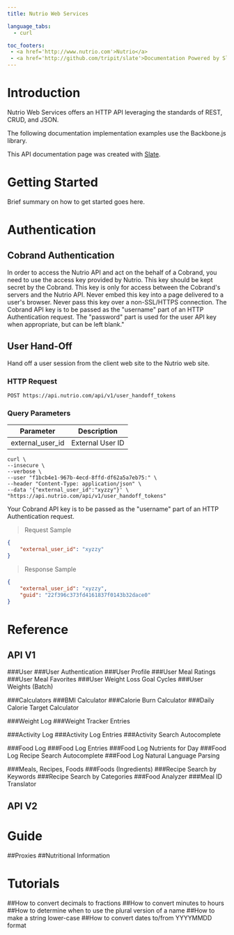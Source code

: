 ```yaml
---
title: Nutrio Web Services

language_tabs:
  - curl

toc_footers:
 - <a href='http://www.nutrio.com'>Nutrio</a>
 - <a href='http://github.com/tripit/slate'>Documentation Powered by Slate</a>
---
```


# Introduction

Nutrio Web Services offers an HTTP API leveraging the standards of REST, CRUD, and JSON.

The following documentation implementation examples use the Backbone.js library.

This API documentation page was created with [Slate](http://github.com/tripit/slate).

# Getting Started

Brief summary on how to get started goes here.


# Authentication

## Cobrand Authentication


In order to access the Nutrio API and act on the behalf of a Cobrand, you need to use the access key provided by Nutrio. This key should be kept secret by the Cobrand. This key is only for access between the Cobrand's servers and the Nutrio API. Never embed this key into a page delivered to a user's browser. Never pass this key over a non-SSL/HTTPS connection. The Cobrand API key is to be passed as the "username" part of an HTTP Authentication request. The "password" part is used for the user API key when appropriate, but can be left blank."

## User Hand-Off

Hand off a user session from the client web site to the Nutrio web site.

### HTTP Request

`POST https://api.nutrio.com/api/v1/user_handoff_tokens`

### Query Parameters

Parameter |  Description
--------- |  -----------
external_user_id | External User ID

```curl
curl \
--insecure \
--verbose \
--user "f1bcb4e1-967b-4ecd-8ffd-df62a5a7eb75:" \
--header "Content-Type: application/json" \
--data '{"external_user_id":"xyzzy"}' \
"https://api.nutrio.com/api/v1/user_handoff_tokens"
```

<aside class="warning">Your Cobrand API key is to be passed as the "username" part of an HTTP Authentication request.</aside>

> Request Sample

```json
{
    "external_user_id": "xyzzy"
}
```


> Response Sample

```json
{
    "external_user_id": "xyzzy",
    "guid": "22f396c373fd4161837f0143b32dace0"
}
```

# Reference

## API V1

###User
###User Authentication
###User Profile
###User Meal Ratings
###User Meal Favorites
###User Weight Loss Goal Cycles
###User Weights (Batch)

###Calculators
###BMI Calculator
###Calorie Burn Calculator
###Daily Calorie Target Calculator

###Weight Log
###Weight Tracker Entries

###Activity Log
###Activity Log Entries
###Activity Search Autocomplete

###Food Log
###Food Log Entries
###Food Log Nutrients for Day
###Food Log Recipe Search Autocomplete
###Food Log Natural Language Parsing

###Meals, Recipes, Foods
###Foods (Ingredients)
###Recipe Search by Keywords
###Recipe Search by Categories
###Food Analyzer
###Meal ID Translator

## API V2

# Guide

##Proxies
##Nutritional Information 


# Tutorials

##How to convert decimals to fractions 
##How to convert minutes to hours 
##How to determine when to use the plural version of a name
##How to make a string lower-case
##How to convert dates to/from YYYYMMDD format
